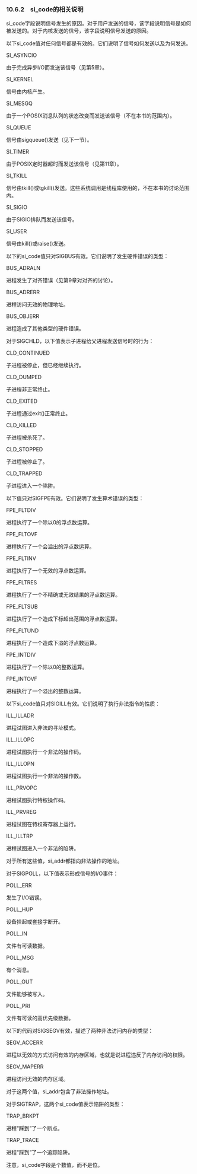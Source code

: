 ### 10.6.2　si_code的相关说明

si_code字段说明信号发生的原因。对于用户发送的信号，该字段说明信号是如何被发送的。对于内核发送的信号，该字段说明信号发送的原因。

以下si_code值对任何信号都是有效的。它们说明了信号如何发送以及为何发送。

SI_ASYNCIO

由于完成异步I/O而发送该信号（见第5章）。

SI_KERNEL

信号由内核产生。

SI_MESGQ

由于一个POSIX消息队列的状态改变而发送该信号（不在本书的范围内）。

SI_QUEUE

信号由sigqueue()发送（见下一节）。

SI_TIMER

由于POSIX定时器超时而发送该信号（见第11章）。

SI_TKILL

信号由tkill()或tgkill()发送。这些系统调用是线程库使用的，不在本书的讨论范围内。

SI_SIGIO

由于SIGIO排队而发送该信号。

SI_USER

信号由kill()或raise()发送。

以下的si_code值只对SIGBUS有效。它们说明了发生硬件错误的类型：

BUS_ADRALN

进程发生了对齐错误（见第9章对对齐的讨论）。

BUS_ADRERR

进程访问无效的物理地址。

BUS_OBJERR

进程造成了其他类型的硬件错误。

对于SIGCHLD，以下值表示子进程给父进程发送信号时的行为：

CLD_CONTINUED

子进程被停止，但已经继续执行。

CLD_DUMPED

子进程非正常终止。

CLD_EXITED

子进程通过exit()正常终止。

CLD_KILLED

子进程被杀死了。

CLD_STOPPED

子进程被停止了。

CLD_TRAPPED

子进程进入一个陷阱。

以下值只对SIGFPE有效。它们说明了发生算术错误的类型：

FPE_FLTDIV

进程执行了一个除以0的浮点数运算。

FPE_FLTOVF

进程执行了一个会溢出的浮点数运算。

FPE_FLTINV

进程执行了一个无效的浮点数运算。

FPE_FLTRES

进程执行了一个不精确或无效结果的浮点数运算。

FPE_FLTSUB

进程执行了一个造成下标超出范围的浮点数运算。

FPE_FLTUND

进程执行了一个造成下溢的浮点数运算。

FPE_INTDIV

进程执行了一个除以0的整数运算。

FPE_INTOVF

进程执行了一个溢出的整数运算。

以下si_code值只对SIGILL有效。它们说明了执行非法指令的性质：

ILL_ILLADR

进程试图进入非法的寻址模式。

ILL_ILLOPC

进程试图执行一个非法的操作码。

ILL_ILLOPN

进程试图执行一个非法的操作数。

ILL_PRVOPC

进程试图执行特权操作码。

ILL_PRVREG

进程试图在特权寄存器上运行。

ILL_ILLTRP

进程试图进入一个非法的陷阱。

对于所有这些值，si_addr都指向非法操作的地址。

对于SIGPOLL，以下值表示形成信号的I/O事件：

POLL_ERR

发生了I/O错误。

POLL_HUP

设备挂起或套接字断开。

POLL_IN

文件有可读数据。

POLL_MSG

有个消息。

POLL_OUT

文件能够被写入。

POLL_PRI

文件有可读的高优先级数据。

以下的代码对SIGSEGV有效，描述了两种非法访问内存的类型：

SEGV_ACCERR

进程以无效的方式访问有效的内存区域，也就是说进程违反了内存访问的权限。

SEGV_MAPERR

进程访问无效的内存区域。

对于这两个值，si_addr包含了非法操作地址。

对于SIGTRAP，这两个si_code值表示陷阱的类型：

TRAP_BRKPT

进程“踩到”了一个断点。

TRAP_TRACE

进程“踩到”了一个追踪陷阱。

注意，si_code字段是个数值，而不是位。

